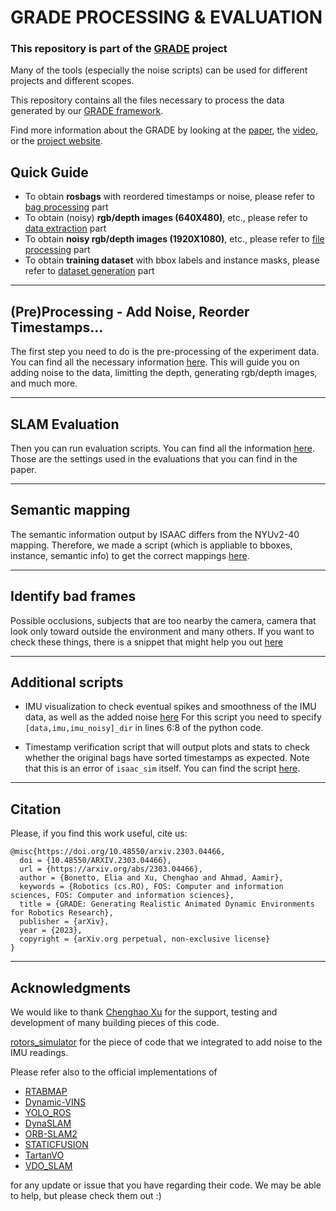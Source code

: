 # GRADE PROCESSING & EVALUATION

### This repository is part of the [GRADE](https://eliabntt.github.io/GRADE-RR/home) project

Many of the tools (especially the noise scripts) can be used for different projects and different scopes.

This repository contains all the files necessary to process the data generated by our [GRADE framework](https://eliabntt.github.io/GRADE-RR/home).

Find more information about the GRADE by looking at the [paper](), the [video](), or the [project website](https://eliabntt.github.io/GRADE-RR/home).

## Quick Guide
- To obtain **rosbags** with reordered timestamps or noise, please refer to [bag processing](preprocessing/PREPROCESSING.md#L74) part
- To obtain (noisy) **rgb/depth images (640X480)**, etc., please refer to [data extraction](preprocessing/PREPROCESSING.md#L88) part
- To obtain **noisy rgb/depth images (1920X1080)**, etc., please refer to [file processing](preprocessing/PREPROCESSING.md#L88) part
- To obtain **training dataset** with bbox labels and instance masks, please refer to [dataset generation](training_dataset_generation/MAPPING.md) part
___
## (Pre)Processing  -  Add Noise, Reorder Timestamps...
The first step you need to do is the pre-processing of the experiment data.
You can find all the necessary information [here](preprocessing/PREPROCESSING.md).
This will guide you on adding noise to the data, limitting the depth, generating rgb/depth images, and much more.
___
## SLAM Evaluation
Then you can run evaluation scripts. You can find all the information [here](SLAM_evaluation/EVAL.md).
Those are the settings used in the evaluations that you can find in the paper.
___
## Semantic mapping
The semantic information output by ISAAC differs from the NYUv2-40 mapping.
Therefore, we made a script (which is appliable to bboxes, instance, semantic info) to get the correct mappings [here]().
___
## Identify bad frames
Possible occlusions, subjects that are too nearby the camera, camera that look only toward outside the environment and many others.
If you want to check these things, there is a snippet that might help you out [here](https://github.com/robot-perception-group/GRADE-eval/blob/main/mapping_and_visualization/convert_classes.py#L60)
___
## Additional scripts
- IMU visualization to check eventual spikes and smoothness of the IMU data, as well as the added noise 
  [here](https://github.com/robot-perception-group/GRADE-eval/blob/main/additional_scripts/imu_visualize.py)
  For this script you need to specify `[data,imu,imu_noisy]_dir` in lines 6:8 of the python code.
  
- Timestamp verification script that will output plots and stats to check whether the original bags have sorted timestamps as expected. Note that this is an error of  `isaac_sim` itself. You can find the script [here](https://github.com/robot-perception-group/GRADE-eval/blob/main/additional_scripts/timestamp_verification.py).
  
___
## Citation
Please, if you find this work useful, cite us:
```
@misc{https://doi.org/10.48550/arxiv.2303.04466,
  doi = {10.48550/ARXIV.2303.04466},
  url = {https://arxiv.org/abs/2303.04466},
  author = {Bonetto, Elia and Xu, Chenghao and Ahmad, Aamir},
  keywords = {Robotics (cs.RO), FOS: Computer and information sciences, FOS: Computer and information sciences},
  title = {GRADE: Generating Realistic Animated Dynamic Environments for Robotics Research},
  publisher = {arXiv},
  year = {2023},
  copyright = {arXiv.org perpetual, non-exclusive license}
}
```
_____

## Acknowledgments
We would like to thank [Chenghao Xu](https://github.com/Kyle-Xu001) for the support, testing and development of many building pieces of this code.

[rotors_simulator](https://github.com/ethz-asl/rotors_simulator) for the piece of code that we integrated to add noise to the IMU readings.

Please refer also to the official implementations of 
- [RTABMAP](https://github.com/introlab/rtabmap)
- [Dynamic-VINS](https://github.com/HITSZ-NRSL/Dynamic-VINS)
- [YOLO_ROS](https://github.com/hirokiyokoyama/yolo_ros)
- [DynaSLAM](https://github.com/BertaBescos/DynaSLAM)
- [ORB-SLAM2](https://github.com/raulmur/ORB_SLAM2)
- [STATICFUSION](https://github.com/raluca-scona/staticfusion)
- [TartanVO](https://github.com/castacks/tartanvo)
- [VDO_SLAM](https://github.com/halajun/VDO_SLAM)

for any update or issue that you have regarding their code. We may be able to help, but please check them out :) 
